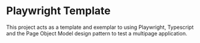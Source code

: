 # Playwright Template

This project acts as a template and exemplar to using Playwright, Typescript and the Page Object Model design pattern to test a multipage application.
